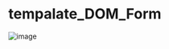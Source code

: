 # tempalate_DOM_Form<br>
![image](https://user-images.githubusercontent.com/110189253/226422989-8dad613d-7c5c-4de2-a0ab-5f21943ab694.png)
